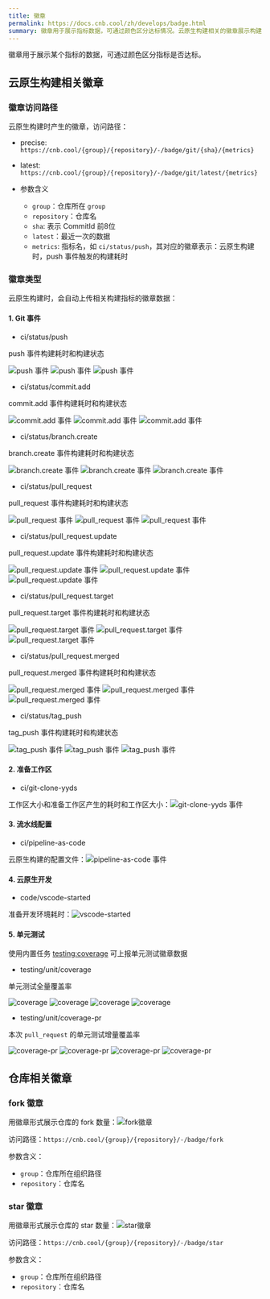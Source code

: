 ```yaml
---
title: 徽章
permalink: https://docs.cnb.cool/zh/develops/badge.html
summary: 徽章用于展示指标数据，可通过颜色区分达标情况。云原生构建相关的徽章展示构建耗时和状态等指标，根据不同 Git 事件有细分类型，还有准备区、流水线配置等相关徽章；仓库方面有展示 fork 数和 star 数的徽章及相关访问路径和参数 。
---
```


徽章用于展示某个指标的数据，可通过颜色区分指标是否达标。

## 云原生构建相关徽章

### 徽章访问路径

云原生构建时产生的徽章，访问路径：

- precise: `https://cnb.cool/{group}/{repository}/-/badge/git/{sha}/{metrics}`

- latest: `https://cnb.cool/{group}/{repository}/-/badge/git/latest/{metrics}`

- 参数含义
  - `group`：仓库所在 `group`
  - `repository`：仓库名
  - `sha`: 表示 CommitId 前8位
  - `latest`：最近一次的数据
  - `metrics`: 指标名，如 `ci/status/push`，其对应的徽章表示：云原生构建时，push 事件触发的构建耗时
 
  
### 徽章类型

云原生构建时，会自动上传相关构建指标的徽章数据：

#### 1. Git 事件

- ci/status/push

push 事件构建耗时和构建状态

![push 事件](https://cnb.cool/svg/badge/push?message=pending%2C%2010s&color=pending)
![push 事件](https://cnb.cool/svg/badge/push?message=success%2C%2010s&color=success)
![push 事件](https://cnb.cool/svg/badge/push?message=failure%2C%2010s&color=failure)

- ci/status/commit.add

commit.add 事件构建耗时和构建状态

![commit.add 事件](https://cnb.cool/svg/badge/commit.add?message=pending%2C%2010s&color=pending)
![commit.add 事件](https://cnb.cool/svg/badge/commit.add?message=success%2C%2010s&color=success)
![commit.add 事件](https://cnb.cool/svg/badge/commit.add?message=failure%2C%2010s&color=failure)

- ci/status/branch.create

branch.create 事件构建耗时和构建状态

![branch.create 事件](https://cnb.cool/svg/badge/branch.create?message=pending%2C%2010s&color=pending)
![branch.create 事件](https://cnb.cool/svg/badge/branch.create?message=success%2C%2010s&color=success)
![branch.create 事件](https://cnb.cool/svg/badge/branch.create?message=failure%2C%2010s&color=failure)

- ci/status/pull_request

pull_request 事件构建耗时和构建状态

![pull_request 事件](https://cnb.cool/svg/badge/pull_request?message=pending%2C%2010s&color=pending)
![pull_request 事件](https://cnb.cool/svg/badge/pull_request?message=success%2C%2010s&color=success)
![pull_request 事件](https://cnb.cool/svg/badge/pull_request?message=failure%2C%2010s&color=failure)

- ci/status/pull_request.update

pull_request.update 事件构建耗时和构建状态

![pull_request.update 事件](https://cnb.cool/svg/badge/pull_request.update?message=pending%2C%2010s&color=pending)
![pull_request.update 事件](https://cnb.cool/svg/badge/pull_request.update?message=success%2C%2010s&color=success)
![pull_request.update 事件](https://cnb.cool/svg/badge/pull_request.update?message=failure%2C%2010s&color=failure)

- ci/status/pull_request.target

pull_request.target 事件构建耗时和构建状态

![pull_request.target 事件](https://cnb.cool/svg/badge/pull_request.target?message=pending%2C%2010s&color=pending)
![pull_request.target 事件](https://cnb.cool/svg/badge/pull_request.target?message=success%2C%2010s&color=success)
![pull_request.target 事件](https://cnb.cool/svg/badge/pull_request.target?message=failure%2C%2010s&color=failure)

- ci/status/pull_request.merged

pull_request.merged 事件构建耗时和构建状态

![pull_request.merged 事件](https://cnb.cool/svg/badge/pull_request.merged?message=pending%2C%2010s&color=pending)
![pull_request.merged 事件](https://cnb.cool/svg/badge/pull_request.merged?message=success%2C%2010s&color=success)
![pull_request.merged 事件](https://cnb.cool/svg/badge/pull_request.merged?message=failure%2C%2010s&color=failure)

- ci/status/tag_push

tag_push 事件构建耗时和构建状态

![tag_push 事件](https://cnb.cool/svg/badge/tag_push?message=pending%2C%2010s&color=pending)
![tag_push 事件](https://cnb.cool/svg/badge/tag_push?message=success%2C%2010s&color=success)
![tag_push 事件](https://cnb.cool/svg/badge/tag_push?message=failure%2C%2010s&color=failure)

#### 2. 准备工作区

- ci/git-clone-yyds

工作区大小和准备工作区产生的耗时和工作区大小：![git-clone-yyds 事件](https://cnb.cool/svg/badge/git-clone-yyds?message=2.7s%2C%20163.77%20GB&color=success)

#### 3. 流水线配置

- ci/pipeline-as-code

云原生构建的配置文件：![pipeline-as-code 事件](https://cnb.cool/svg/badge/pipeline-as-code?message=.cnb.yml&color=orange)

#### 4. 云原生开发

- code/vscode-started

准备开发环境耗时：![vscode-started](https://cnb.cool/svg/badge/准备开发环境?message=22s&color=success)

#### 5. 单元测试

使用内置任务 [testing:coverage](../build/internal-steps/README.md#coverage) 可上报单元测试徽章数据

- testing/unit/coverage

单元测试全量覆盖率

![coverage](https://cnb.cool/svg/badge/coverage?message=18.67%25&color=l2)
![coverage](https://cnb.cool/svg/badge/coverage?message=38.67%25&color=l3)
![coverage](https://cnb.cool/svg/badge/coverage?message=58.67%25&color=l4)
![coverage](https://cnb.cool/svg/badge/coverage?message=78.67%25&color=l5)

- testing/unit/coverage-pr

本次 `pull_request` 的单元测试增量覆盖率

![coverage-pr](https://cnb.cool/svg/badge/coverage%20%40pr?message=18.67%25&color=l2)
![coverage-pr](https://cnb.cool/svg/badge/coverage%20%40pr?message=38.67%25&color=l3)
![coverage-pr](https://cnb.cool/svg/badge/coverage%20%40pr?message=58.67%25&color=l4)
![coverage-pr](https://cnb.cool/svg/badge/coverage%20%40pr?message=78.67%25&color=l5)

## 仓库相关徽章

### fork 徽章

用徽章形式展示仓库的 fork 数量：![fork徽章](https://cnb.cool/svg/badge/fork?message=18&color=orange)

访问路径：`https://cnb.cool/{group}/{repository}/-/badge/fork`

参数含义：

- `group`：仓库所在组织路径
- `repository`：仓库名

### star 徽章

用徽章形式展示仓库的 star 数量：![star徽章](https://cnb.cool/svg/badge/star?message=20&color=orange)

访问路径：`https://cnb.cool/{group}/{repository}/-/badge/star`

参数含义：

- `group`：仓库所在组织路径
- `repository`：仓库名
